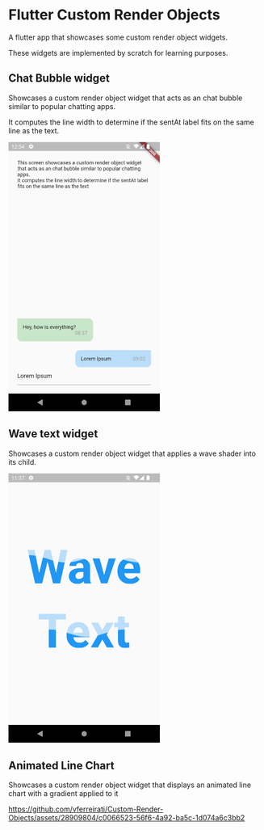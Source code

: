 # Flutter Custom Render Objects

A flutter app that showcases some custom render object widgets.

These widgets are implemented by scratch for learning purposes.

## Chat Bubble widget

Showcases a custom render object widget that acts as an chat bubble similar to popular chatting apps.

It computes the line width to determine if the sentAt label fits on the same line as the text.

<p float="left">
<img src="./imgs/chat_bubble.png" width="300" />
</p>

## Wave text widget

Showcases a custom render object widget that applies a wave shader into its child.

<p float="left">
<img src="./imgs/wave_text.png" width="300" />
</p>

## Animated Line Chart

Showcases a custom render object widget that displays an animated line chart with a gradient applied to it


https://github.com/vferreirati/Custom-Render-Objects/assets/28909804/c0066523-56f6-4a92-ba5c-1d074a6c3bb2

